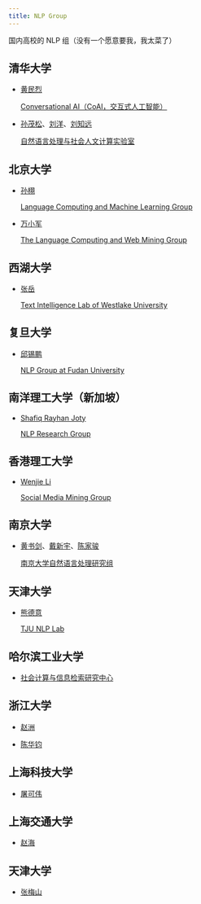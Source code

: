 ```yaml
---
title: NLP Group
---
```



国内高校的 NLP 组（没有一个愿意要我，我太菜了）

<!-- more -->

## 清华大学

- [黄民烈](http://coai.cs.tsinghua.edu.cn/hml/)

  [Conversational AI（CoAI，交互式人工智能）](http://coai.cs.tsinghua.edu.cn/news/)

- [孙茂松](http://nlp.csai.tsinghua.edu.cn/)、[刘洋](http://114.215.64.60:8094/~ly/)、[刘知远](http://114.215.64.60:8094/~lzy/recruitment.html)

  [自然语言处理与社会人文计算实验室](http://nlp.csai.tsinghua.edu.cn/)


## 北京大学

- [孙栩](http://xusun.org/)

  [Language Computing and Machine Learning Group](https://lanco.pku.edu.cn/index.htm)

- [万小军](https://wanxiaojun.github.io/)

  [The Language Computing and Web Mining Group](http://www.icst.pku.edu.cn/lcwm)


## 西湖大学

- [张岳](https://frcchang.github.io/index.html)

  [Text Intelligence Lab of Westlake University](https://nlp.westlake.edu.cn/index.htm)


## 复旦大学

- [邱锡鹏](https://xpqiu.github.io)

  [NLP Group at Fudan University](https://github.com/FudanNLP)


## 南洋理工大学（新加坡）

- [Shafiq Rayhan Joty](https://raihanjoty.github.io/)

  [NLP Research Group](https://ntunlpsg.github.io/)


## 香港理工大学

- [Wenjie Li](http://www4.comp.polyu.edu.hk/~cswjli/)

  [Social Media Mining Group](http://www4.comp.polyu.edu.hk/~cswjli/Group.html)


## 南京大学

- [黄书剑](http://nlp.nju.edu.cn/huangsj/)、[戴新宇](https://cs.nju.edu.cn/daixinyu/)、[陈家骏](https://cs.nju.edu.cn/chenjiajun/)

  [南京大学自然语言处理研究组](http://nlp.nju.edu.cn/homepage/index.html)


## 天津大学

- [熊德意](http://cic.tju.edu.cn/faculty/xiongdeyi/index.html)

  [TJU NLP Lab](https://tjunlp-lab.github.io/)


## 哈尔滨工业大学

- [社会计算与信息检索研究中心](http://ir.hit.edu.cn/)


## 浙江大学

- [赵洲](https://person.zju.edu.cn/zhaozhou)

- [陈华钧](https://person.zju.edu.cn/huajun)


## 上海科技大学

- [屠可伟](http://faculty.sist.shanghaitech.edu.cn/faculty/tukw/)


## 上海交通大学

- [赵海](http://bcmi.sjtu.edu.cn/~zhaohai/)


## 天津大学

- [张梅山](http://zhangmeishan.github.io/)